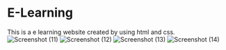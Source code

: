# E-Learning
This is a e learning website created by using html and css.
![Screenshot (11)](https://github.com/hemanthhhhh/E-Learning/assets/125850120/b4c95166-033e-49f3-ad63-928bf8b77fe2)
![Screenshot (12)](https://github.com/hemanthhhhh/E-Learning/assets/125850120/7c4d037b-e4de-461f-8496-9dfc211abc23)
![Screenshot (13)](https://github.com/hemanthhhhh/E-Learning/assets/125850120/0d5d0b37-302f-47ac-8754-0a6a81b285d2)
![Screenshot (14)](https://github.com/hemanthhhhh/E-Learning/assets/125850120/6f5abad3-f948-4a27-80b4-5a5276eee47a)
